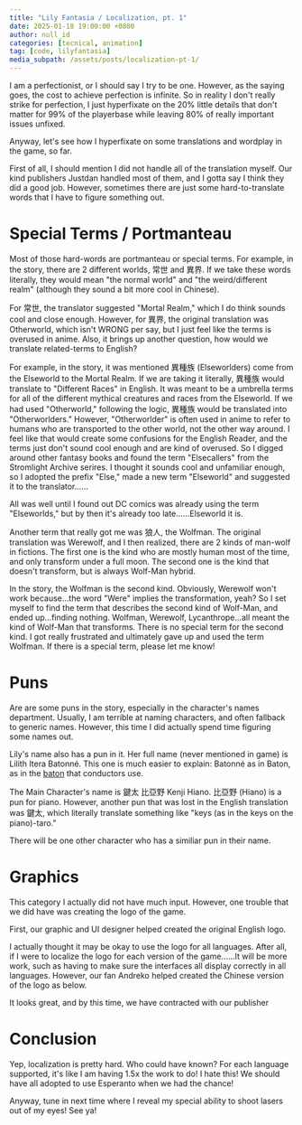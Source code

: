 ```yaml
---
title: "Lily Fantasia / Localization, pt. 1"
date: 2025-01-18 19:00:00 +0800
author: null_id
categories: [tecnical, animation]
tag: [code, lilyfantasia]
media_subpath: /assets/posts/localization-pt-1/
---
```


I am a perfectionist, or I should say I try to be one. However, as the saying goes, the cost to achieve perfection is infinite. So in reality I don't really strike for perfection, I just hyperfixate on the 20% little details that don't matter for 99% of the playerbase while leaving 80% of really important issues unfixed.

Anyway, let's see how I hyperfixate on some translations and wordplay in the game, so far.

First of all, I should mention I did not handle all of the translation myself. Our kind publishers Justdan handled most of them, and I gotta say I think they did a good job. However, sometimes there are just some hard-to-translate words that I have to figure something out.
# Special Terms / Portmanteau
Most of those hard-words are portmanteau or special terms. For example, in the story, there are 2 different worlds, 常世 and 異界. If we take these words literally, they would mean "the normal world" and "the weird/different realm" (although they sound a bit more cool in Chinese).

For 常世, the translator suggested "Mortal Realm," which I do think sounds cool and close enough. However, for 異界, the original translation was Otherworld, which isn't WRONG per say, but I just feel like the terms is overused in anime. Also, it brings up another question, how would we translate related-terms to English?

For example, in the story, it was mentioned 異種族 (Elseworlders) come from the Elseworld to the Mortal Realm. If we are taking it literally, 異種族 would translate to "Different Races" in English. It was meant to be a umbrella terms for all of the different mythical creatures and races from the Elseworld. If we had used "Otherworld," following the logic, 異種族 would be translated into "Otherworlders." However, "Otherworlder" is often used in anime to refer to humans who are transported to the other world, not the other way around. I feel like that would create some confusions for the English Reader, and the terms just don't sound cool enough and are kind of overused. So I digged around other fantasy books and found the term "Elsecallers" from the Stromlight Archive serires. I thought it sounds cool and unfamiliar enough, so I adopted the prefix "Else," made a new term "Elseworld" and suggested it to the translator......

All was well until I found out DC comics was already using the term "Elseworlds," but by then it's already too late......Elseworld it is.

Another term that really got me was 狼人, the Wolfman. The original translation was Werewolf, and I then realized, there are 2 kinds of man-wolf in fictions. The first one is the kind who are mostly human most of the time, and only transform under a full moon. The second one is the kind that doesn't transform, but is always Wolf-Man hybrid.

In the story, the Wolfman is the second kind. Obviously, Werewolf won't work because...the word "Were" implies the transformation, yeah? So I set myself to find the term that describes the second kind of Wolf-Man, and ended up...finding nothing. Wolfman, Werewolf, Lycanthrope...all meant the kind of Wolf-Man that transforms. There is no special term for the second kind. I got really frustrated and ultimately gave up and used the term Wolfman. If there is a special term, please let me know!

# Puns
Are are some puns in the story, especially in the character's names department. Usually, I am terrible at naming characters, and often fallback to generic names. However, this time I did actually spend time figuring some names out.

Lily's name also has a pun in it. Her full name (never mentioned in game) is Lilith Itera Batonné. This one is much easier to explain: Batonné as in Baton, as in the [baton](https://en.wikipedia.org/wiki/Baton_(conducting)) that conductors use.

The Main Character's name  is 鍵太 比亞野 Kenji Hiano. 比亞野 (Hiano) is a pun for piano. However, another pun that was lost in the English translation was 鍵太, which literally translate something like "keys (as in the keys on the piano)-taro."

There will be one other character who has a similiar pun in their name.

# Graphics
This category I actually did not have much input. However, one trouble that we did have was creating the logo of the game.

First, our graphic and UI designer helped created the original English logo.

I actually thought it may be okay to use the logo for all languages. After all, if I were to localize the logo for each version of the game......It will be more work, such as having to make sure the interfaces all display correctly in all languages. However, our fan Andreko helped created the Chinese version of the logo as below.


It looks great, and by this time, we have contracted with our publisher 

# Conclusion
Yep, localization is pretty hard. Who could have known? For each language supported, it's like I am having 1.5x the work to do! I hate this! We should have all adopted to use Esperanto when we had the chance!

Anyway, tune in next time where I reveal my special ability to shoot lasers out of my eyes! See ya!